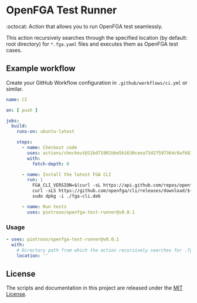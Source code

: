# OpenFGA Test Runner

:octocat: Action that allows you to run OpenFGA test seamlessly.

This action recursively searches through the specified location (by default: root directory) for `*.fga.yaml` files and
executes them as OpenFGA test cases.

## Example workflow

Create your GitHub Workflow configuration in `.github/workflows/ci.yml` or similar.

```yaml
name: CI

on: [ push ]

jobs:
  build:
    runs-on: ubuntu-latest

    steps:
      - name: Checkout code
        uses: actions/checkout@11bd71901bbe5b1630ceea73d27597364c9af683 # v4.2.2
        with:
          fetch-depth: 0

      - name: Install the latest FGA CLI
        run: |
          FGA_CLI_VERSION=$(curl -sL https://api.github.com/repos/openfga/cli/releases/latest | jq -r ".tag_name")
          curl -sLS https://github.com/openfga/cli/releases/download/${FGA_CLI_VERSION}/fga_${FGA_CLI_VERSION#v}_linux_amd64.deb -o fga-cli.deb
          sudo dpkg -i ./fga-cli.deb

      - name: Run tests
        uses: piotrooo/openfga-test-runner@v0.0.1
```

### Usage

```yaml
- uses: piotrooo/openfga-test-runner@v0.0.1
  with:
    # Directory path from which the action recursively searches for .fga.yaml test files (default: root directory)
    location: ''
```

## License

The scripts and documentation in this project are released under the [MIT License](LICENSE).
